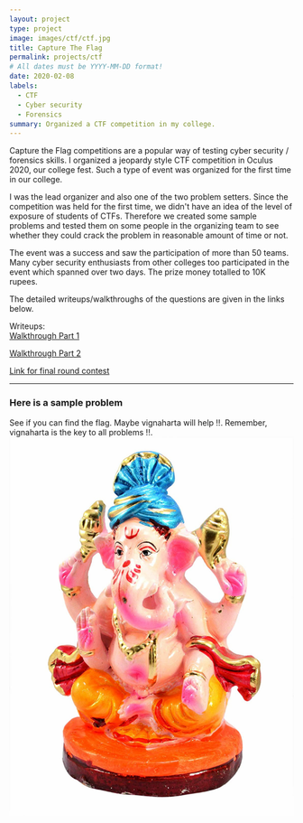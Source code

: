 ```yaml
---
layout: project
type: project
image: images/ctf/ctf.jpg
title: Capture The Flag
permalink: projects/ctf
# All dates must be YYYY-MM-DD format!
date: 2020-02-08
labels:
  - CTF
  - Cyber security
  - Forensics
summary: Organized a CTF competition in my college.
---
```

Capture the Flag competitions are a popular way of testing cyber security / forensics skills. I organized a jeopardy style CTF competition in Oculus 2020, our college fest. Such a type of event was organized for the first time in our college.   
  
I was the lead organizer and also one of the two problem setters. Since the competition was held for the first time, we didn't have an idea of the level of exposure of students of CTFs. Therefore we created some sample problems and tested them on some people in the organizing team to see whether they could crack the problem in reasonable amount of time or not. 

The event was a success and saw the participation of more than 50 teams. Many cyber security enthusiasts from other colleges too participated in the event which spanned over two days. The prize money totalled to 10K rupees. 

The detailed writeups/walkthroughs of the questions are given in the links below.

Writeups:  
<a href="https://link.medium.com/wO78TlsMd4"><i class="large medium icon"></i>Walkthrough Part 1</a>
  
<a href="https://medium.com/@shahdevansh99/spit-capture-the-flag-round-2-walkthrough-252e002d3c8"><i class="large medium icon"></i>Walkthrough Part 2</a> 

<a href="https://www.hackerrank.com/contests/spit-capture-the-flag-finals/challenges">Link for final round contest</a>

<hr>
<h3> Here is a sample problem</h3>
See if you can find the flag. Maybe vignaharta will help !!. Remember, vignaharta is the key to all problems !!.  

<img class="ui image" src="../images/ctf/vignaharta.png">